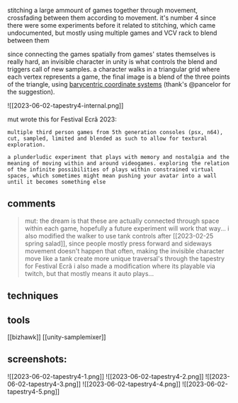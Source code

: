 stitching a large ammount of games together through movement, crossfading between them according to movement. 
it's number 4 since there were some experiments before it related to stitching, which came undocumented, but mostly using multiple games and VCV rack to blend between them

since connecting the games spatially from games' states themselves is really hard, an invisible character in unity is what controls the blend and triggers call of new samples. a character walks in a triangular grid where each vertex represents a game, the final image is a blend of the three points of the triangle, using [barycentric coordinate systems](https://en.wikipedia.org/wiki/Barycentric_coordinate_system) (thank's @pancelor for the suggestion).

![[2023-06-02-tapestry4-internal.png]]


mut wrote this for Festival Ecrã 2023: 
```text
multiple third person games from 5th generation consoles (psx, n64), cut, sampled, limited and blended as such to allow for textural exploration.

a plunderludic experiment that plays with memory and nostalgia and the meaning of moving within and around videogames. exploring the relation of the infinite possibilities of plays within constrained virtual spaces, which sometimes might mean pushing your avatar into a wall until it becomes something else
```

## comments

> mut: the dream is that these are actually connected through space within each game, hopefully a future experiment will work that way...
> i also modified the walker to use tank controls after [[2023-02-25 spring salad]], since people mostly press forward and sideways movement doesn't happen that often, making the invisible character move like a tank create more unique traversal's through the tapestry
> for Festival Ecrã i also made a modification where its playable via twitch, but that mostly means it auto plays...


## techniques

## tools
[[bizhawk]]
[[unity-samplemixer]]


## screenshots:
![[2023-06-02-tapestry4-1.png]]
![[2023-06-02-tapestry4-2.png]]
![[2023-06-02-tapestry4-3.png]]
![[2023-06-02-tapestry4-4.png]]
![[2023-06-02-tapestry4-5.png]]

